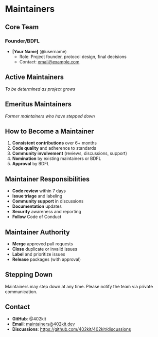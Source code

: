 # Maintainers

## Core Team

### Founder/BDFL

- **[Your Name]** (@username)
  - Role: Project founder, protocol design, final decisions
  - Contact: email@example.com

## Active Maintainers

*To be determined as project grows*

## Emeritus Maintainers

*Former maintainers who have stepped down*

## How to Become a Maintainer

1. **Consistent contributions** over 6+ months
2. **Code quality** and adherence to standards
3. **Community involvement** (reviews, discussions, support)
4. **Nomination** by existing maintainers or BDFL
5. **Approval** by BDFL

## Maintainer Responsibilities

- **Code review** within 7 days
- **Issue triage** and labeling
- **Community support** in discussions
- **Documentation** updates
- **Security** awareness and reporting
- **Follow** Code of Conduct

## Maintainer Authority

- **Merge** approved pull requests
- **Close** duplicate or invalid issues
- **Label** and prioritize issues
- **Release** packages (with approval)

## Stepping Down

Maintainers may step down at any time. Please notify the team via private communication.

## Contact

- **GitHub**: @402kit
- **Email**: maintainers@402kit.dev
- **Discussions**: https://github.com/402kit/402kit/discussions
